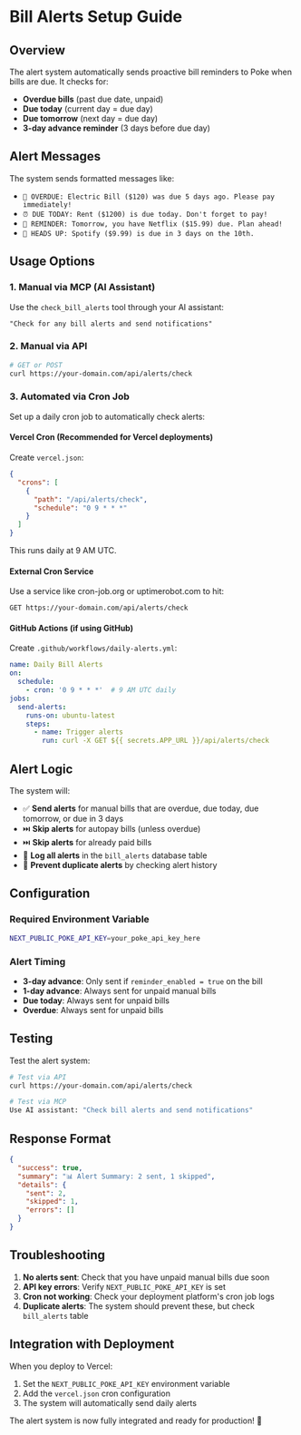 # Bill Alerts Setup Guide

## Overview

The alert system automatically sends proactive bill reminders to Poke when bills are due. It checks for:

- **Overdue bills** (past due date, unpaid)
- **Due today** (current day = due day)
- **Due tomorrow** (next day = due day)
- **3-day advance reminder** (3 days before due day)

## Alert Messages

The system sends formatted messages like:
- `🚨 OVERDUE: Electric Bill ($120) was due 5 days ago. Please pay immediately!`
- `⏰ DUE TODAY: Rent ($1200) is due today. Don't forget to pay!`
- `📅 REMINDER: Tomorrow, you have Netflix ($15.99) due. Plan ahead!`
- `🔔 HEADS UP: Spotify ($9.99) is due in 3 days on the 10th.`

## Usage Options

### 1. Manual via MCP (AI Assistant)
Use the `check_bill_alerts` tool through your AI assistant:
```
"Check for any bill alerts and send notifications"
```

### 2. Manual via API
```bash
# GET or POST
curl https://your-domain.com/api/alerts/check
```

### 3. Automated via Cron Job
Set up a daily cron job to automatically check alerts:

#### Vercel Cron (Recommended for Vercel deployments)
Create `vercel.json`:
```json
{
  "crons": [
    {
      "path": "/api/alerts/check",
      "schedule": "0 9 * * *"
    }
  ]
}
```
This runs daily at 9 AM UTC.

#### External Cron Service
Use a service like cron-job.org or uptimerobot.com to hit:
```
GET https://your-domain.com/api/alerts/check
```

#### GitHub Actions (if using GitHub)
Create `.github/workflows/daily-alerts.yml`:
```yaml
name: Daily Bill Alerts
on:
  schedule:
    - cron: '0 9 * * *'  # 9 AM UTC daily
jobs:
  send-alerts:
    runs-on: ubuntu-latest
    steps:
      - name: Trigger alerts
        run: curl -X GET ${{ secrets.APP_URL }}/api/alerts/check
```

## Alert Logic

The system will:
- ✅ **Send alerts** for manual bills that are overdue, due today, due tomorrow, or due in 3 days
- ⏭️ **Skip alerts** for autopay bills (unless overdue)
- ⏭️ **Skip alerts** for already paid bills
- 📝 **Log all alerts** in the `bill_alerts` database table
- 🔄 **Prevent duplicate alerts** by checking alert history

## Configuration

### Required Environment Variable
```bash
NEXT_PUBLIC_POKE_API_KEY=your_poke_api_key_here
```

### Alert Timing
- **3-day advance**: Only sent if `reminder_enabled = true` on the bill
- **1-day advance**: Always sent for unpaid manual bills
- **Due today**: Always sent for unpaid bills
- **Overdue**: Always sent for unpaid bills

## Testing

Test the alert system:
```bash
# Test via API
curl https://your-domain.com/api/alerts/check

# Test via MCP
Use AI assistant: "Check bill alerts and send notifications"
```

## Response Format

```json
{
  "success": true,
  "summary": "📊 Alert Summary: 2 sent, 1 skipped",
  "details": {
    "sent": 2,
    "skipped": 1,
    "errors": []
  }
}
```

## Troubleshooting

1. **No alerts sent**: Check that you have unpaid manual bills due soon
2. **API key errors**: Verify `NEXT_PUBLIC_POKE_API_KEY` is set
3. **Cron not working**: Check your deployment platform's cron job logs
4. **Duplicate alerts**: The system should prevent these, but check `bill_alerts` table

## Integration with Deployment

When you deploy to Vercel:
1. Set the `NEXT_PUBLIC_POKE_API_KEY` environment variable
2. Add the `vercel.json` cron configuration
3. The system will automatically send daily alerts

The alert system is now fully integrated and ready for production! 🎉
